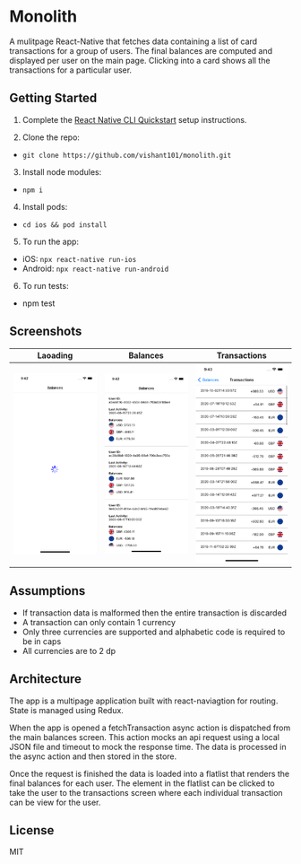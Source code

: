 # Monolith 
A mulitpage React-Native that fetches data containing a list of card transactions for a group of users. The final balances are computed and displayed per user on the main page. Clicking into a card shows all the transactions for a particular user.

## Getting Started
1. Complete the [React Native CLI Quickstart](https://facebook.github.io/react-native/docs/getting-started.html) setup instructions.

2. Clone the repo:
- `git clone https://github.com/vishant101/monolith.git`

3. Install node modules:
- `npm i`

4. Install pods:
- `cd ios && pod install`

5. To run the app:
- iOS: `npx react-native run-ios`
- Android: `npx react-native run-android`

6. To run tests:
- npm test

## Screenshots
| Laoading | Balances | Transactions |
|------|---------|-----|
| <img src="https://github.com/vishant101/monolith/blob/main/screenshots/1.png" width="275" alt="Loading" title="Loading" /> | <img src="https://github.com/vishant101/monolith/blob/main/screenshots/2.png" width="275" alt="Balances" title="Balances" /> | <img src="https://github.com/vishant101/monolith/blob/main/screenshots/3.png" width="275" alt="Transactions" title="Transactions" /> |


## Assumptions
- If transaction data is malformed then the entire transaction is discarded
- A transaction can only contain 1 currency
- Only three currencies are supported and alphabetic code is required to be in caps
- All currencies are to 2 dp


## Architecture
The app is a multipage application built with react-naviagtion for routing. State is managed using Redux.

When the app is opened a fetchTransaction async action is dispatched from the main balances screen. This action mocks an api request using a local JSON file and timeout to mock the response time. The data is processed in the async action and then stored in the store.

Once the request is finished the data is loaded into a flatlist that renders the final balances for each user. The element in the flatlist can be clicked to take the user to the transactions screen where each individual transaction can be view for the user.


## License
MIT